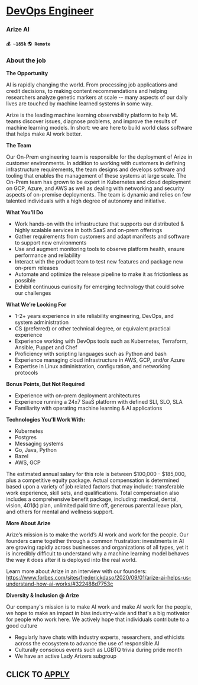 # [DevOps Engineer](https://www.remotewlb.com/apply/devops-engineer-62660)  
### Arize AI  
#### `💰 ~185k` `🌎 Remote`  

### About the job

**The Opportunity**

AI is rapidly changing the world. From processing job applications and credit decisions, to making content recommendations and helping researchers analyze genetic markers at scale -- many aspects of our daily lives are touched by machine learned systems in some way.

Arize is the leading machine learning observability platform to help ML teams discover issues, diagnose problems, and improve the results of machine learning models. In short: we are here to build world class software that helps make AI work better.

**The Team**

Our On-Prem engineering team is responsible for the deployment of Arize in customer environments. In addition to working with customers in defining infrastructure requirements, the team designs and develops software and tooling that enables the management of these systems at large scale. The On-Prem team has grown to be expert in Kubernetes and cloud deployment on GCP, Azure, and AWS as well as dealing with networking and security aspects of on-premise deployments. The team is dynamic and relies on few talented individuals with a high degree of autonomy and initiative.

**What You’ll Do**

  * Work hands-on with the infrastructure that supports our distributed & highly scalable services in both SaaS and on-prem offerings
  * Gather requirements from customers and adapt manifests and software to support new environments
  * Use and augment monitoring tools to observe platform health, ensure performance and reliability
  * Interact with the product team to test new features and package new on-prem releases
  * Automate and optimize the release pipeline to make it as frictionless as possible
  * Exhibit continuous curiosity for emerging technology that could solve our challenges

**What We’re Looking For**

  * 1-2+ years experience in site reliability engineering, DevOps, and system administration
  * CS (preferred) or other technical degree, or equivalent practical experience
  * Experience working with DevOps tools such as Kubernetes, Terraform, Ansible, Puppet and Chef
  * Proficiency with scripting languages such as Python and bash
  * Experience managing cloud infrastructure in AWS, GCP, and/or Azure
  * Expertise in Linux administration, configuration, and networking protocols

**Bonus Points, But Not Required**

  * Experience with on-prem deployment architectures
  * Experience running a 24x7 SaaS platform with defined SLI, SLO, SLA
  * Familiarity with operating machine learning & AI applications

**Technologies You’ll Work With:**

  * Kubernetes
  * Postgres
  * Messaging systems
  * Go, Java, Python
  * Bazel
  * AWS, GCP

The estimated annual salary for this role is between $100,000 - $185,000, plus a competitive equity package. Actual compensation is determined based upon a variety of job related factors that may include: transferable work experience, skill sets, and qualifications. Total compensation also includes a comprehensive benefit package, including: medical, dental, vision, 401(k) plan, unlimited paid time off, generous parental leave plan, and others for mental and wellness support.

**More About Arize**

Arize’s mission is to make the world’s AI work and work for the people. Our founders came together through a common frustration: investments in AI are growing rapidly across businesses and organizations of all types, yet it is incredibly difficult to understand why a machine learning model behaves the way it does after it is deployed into the real world.

Learn more about Arize in an interview with our founders: https://www.forbes.com/sites/frederickdaso/2020/09/01/arize-ai-helps-us-understand-how-ai-works/#322488d7753c

**Diversity & Inclusion @ Arize**

Our company's mission is to make AI work and make AI work for the people, we hope to make an impact in bias industry-wide and that's a big motivator for people who work here. We actively hope that individuals contribute to a good culture

  * Regularly have chats with industry experts, researchers, and ethicists across the ecosystem to advance the use of responsible AI
  * Culturally conscious events such as LGBTQ trivia during pride month
  * We have an active Lady Arizers subgroup

  
## CLICK TO [APPLY](https://www.remotewlb.com/apply/devops-engineer-62660)

